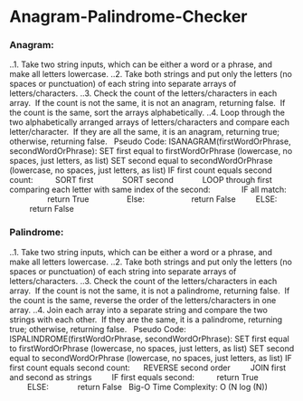 # Anagram-Palindrome-Checker

### Anagram:
..1. Take two string inputs, which can be either a word or a phrase, and make all letters lowercase.
..2. Take both strings and put only the letters (no spaces or punctuation) of each string into separate arrays of letters/characters.
..3. Check the count of the letters/characters in each array.  If the count is not the same, it is not an anagram, returning false.  If the count is the        same, sort the arrays alphabetically.
..4. Loop through the two alphabetically arranged arrays of letters/characters and compare each letter/character.  If they are all the same, it is an            anagram, returning true; otherwise, returning false.
 
Pseudo Code:
    ISANAGRAM(firstWordOrPhrase, secondWordOrPhrase):
        SET first equal to firstWordOrPhrase (lowercase, no spaces, just letters, as list)
        SET second equal to secondWordOrPhrase (lowercase, no spaces, just letters, as list)
        IF first count equals second count:
            SORT first
            SORT second
            LOOP through first comparing each letter with same index of the second:
                IF all match:
                    return True
                Else:
                    return False
        ELSE:
            return False
                        

### Palindrome:
..1. Take two string inputs, which can be either a word or a phrase, and make all letters lowercase.
..2. Take both strings and put only the letters (no spaces or punctuation) of each string into separate arrays of letters/characters.
..3. Check the count of the letters/characters in each array.  If the count is not the same, it is not a palindrome, returning false.  If the count is          the same, reverse the order of the letters/characters in one array.
..4. Join each array into a separate string and compare the two strings with each other.  If they are the same, it is a palindrome, returning true;              otherwise, returning false.
 
Pseudo Code:
ISPALINDROME(firstWordOrPhrase, secondWordOrPhrase):
    SET first equal to firstWordOrPhrase (lowercase, no spaces, just letters, as list)
    SET second equal to secondWordOrPhrase (lowercase, no spaces, just letters, as list)
    IF first count equals second count:
        REVERSE second order
        JOIN first and second as strings
        IF first equals second:
            return True
        ELSE:
            return False
 
Big-O Time Complexity:  O (N log (N))
